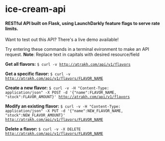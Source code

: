 # ice-cream-api
<h4>RESTful API built on Flask, using LaunchDarkly feature flags to serve rate limits.</h4>

Want to test out this API? There's a live demo available!

Try entering these commands in a terminal evironment to make an API request. <b>Note</b>: Replace text in capitals with desired resource/field

<b>Get all flavors:</b> 
<code>$ curl -v http://atrakh.com/api/v1/flavors</code>

<b>Get a specific flavor:</b>
<code>$ curl -v http://atrakh.com/api/v1/flavors/FLAVOR_NAME</code>

<b>Create a new flavor:</b>
<code>$ curl -v -H "Content-Type: application/json" -X POST -d
'{"name":FLAVOR_NAME, "stock":FLAVOR_AMOUNT}' http://atrakh.com/api/v1/flavors</code>

<b>Modify an existing flavor:</b>
<code>$ curl -v -H "Content-Type: application/json" -X PUT -d
'{"name":NEW_FLAVOR_NAME, "stock":NEW_FLAVOR_AMOUNT}' http://atrakh.com/api/v1/flavors/FLAVOR_NAME</code>

<b>Delete a flavor:</b>
<code>$ curl -v -X DELETE http://atrakh.com/api/v1/flavors/FLAVOR_NAME</code>
